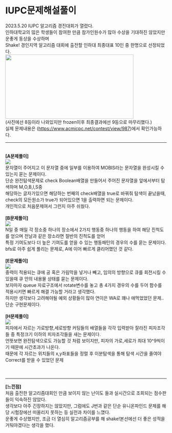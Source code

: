 # IUPC문제해설풀이
2023.5.20 IUPC 알고리즘 경진대회가 열렸다.<br>
인하대학교의 많은 학생들이 참여한 만큼 참가인원수가 많아 수상을 기대하진 않았지만 운좋게 동상을 수상하며 <br>
Shake! 경인지역 알고리즘 대회에 출전할 인하대 최종대표 10인 중 한명으로 선정되었다.<br>
<img src="https://github.com/merona42/TrashFlight/assets/140749669/d8816d31-b4aa-46aa-9896-af20d7a7cff5"  width="400" height="200"/><br>
(사진에선 8등이라 나와있지만 frozen이후 최종결과에선 9등으로 마무리했다.) <br>
실제 문제내용은 (https://www.acmicpc.net/contest/view/987)에서 확인가능하다.<br>
<hr/>
<br>
<b>[A문제풀이]</b><br>
<img src="https://github.com/merona42/TrashFlight/assets/140749669/26ade0a3-1e95-4449-9460-1017d3aa06a9"><br>
문자열이 주어지고 이 문자열 중에 일부를 이용하여 MOBIS라는 문자열을 완성시킬 수 있는지 묻는 문제이다.<br>
단순 완전탐색문제로 check Boolean배열을 만들어서 주어진 문자열을 앞에서부터 탐색하며 M,O,B,I,S중<br>
해당하는 글자가있으면 해당하는 번째의 check배열을 true로 바꿔줘 탐색이 끝났을때, check의 모든원소가 true가 되어있으면 1을 출력하면 되는 문제이다.<br>
개인적으로 처음문제여서 그런지 아주 쉬웠다.<br>
<br>
<b>[B문제풀이]</b><br>
<img src="https://github.com/merona42/TrashFlight/assets/140749669/80a402ca-8569-47e3-ae2f-1f09897c268c"><br>
N일 중 매일 각 장소중 하나의 장소에서 2가지 행동중 하나의 행동을 하여 해당 진척도를 얻으며 전날과 같은 장소라면 절반의 진척도를 얻어<br>
특정 기여도보다 더 높은 기여도를 얻을 수 있는 행동패턴의 경우의 수를 묻는 문제이다.<br>
bfs로 아주 쉽게 풀리는 문제로, A에 이어 빠르게 클리어했던 것 같다.<br>
<br>
<b>[E문제풀이]</b><br>
<img src="https://github.com/merona42/TrashFlight/assets/140749669/5e622fda-c480-4420-b0c6-9b25660eab16"><br>
중력이 적용되는 큐에 공 혹은 가림막을 넣거나 빼고, 임의의 방향으로 큐를 회전시킬 수 있을때 큐 안의 내용물 상태를 묻는 문제이다.<br>
보자마자 queue 자료구조에서 rotate변수를 놓고 총 4가지 경우의 수를 두어 함수를 적용시키면 빠르게 해결 가능할 거라고 생각했다. <br>
하지만 생각보다 고려해야될 예외 상황들이 많아 연이은 WA로 꽤나 애먹었었던 문제..<br>
단순 구현문제이다.<br>
<br>
<b>[H문제풀이]</b><br>
<img src="https://github.com/merona42/TrashFlight/assets/140749669/fa229d01-e9e2-49fa-a057-55b9b1e7c71d"><br>
피자에서 자르는 가로방향,세로방향 커팅들의 배열들을 각각 입력받아 잘라진 피자조각들 중 특정크기 이하의 피자조각들을 새는 문제이다.<br>
언뜻보면 완전탐색으로도 가능할 것 처럼 보이지만, 피자의 가로,세로가 최대 10^9씩이기 때문에 시간초과가 나온다.<br>
때문에 각 자르는 위치들의 x,y좌표들을 정렬 후 이분탐색을 통해 탐색 시간을 줄여야 Correct를 받을 수 있었던 문제<br>
<br>
<br>

<hr/>
<b>[느낀점]</b><br>
처음 출전한 알고리즘대회인 만큼 보이지 않는 난이도 들과 실시간으로 조회되는 점수판들이 익숙하진 않았다.<br>
생각보다 아주 긴장하지는 않았지만, 그럼에도 J번과 같은 단순 유니온파인드 문제를 해당 시험장에선 떠올리지 못하는 등 실전과 차이를 느꼈다.<br>
운좋게 수상했지만, 조금 더 열심히 알고리즘공부를 해 shake!본선에선 더 좋은 성적을 거둬야겠다는 생각을 했다.<br>
